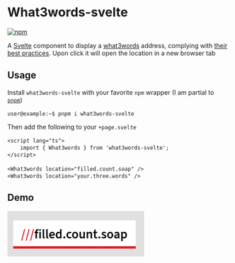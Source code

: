 # What3words-svelte

[![npm](https://cdn.jsdelivr.net/npm/@intergrav/devins-badges@3/assets/cozy/available/npm_vector.svg)](https://www.npmjs.com/package/what3words-svelte)

A [Svelte](https://svelte.dev/) component to display a [what3words](https://what3words.com/) address, complying with [their best practices](https://developer.what3words.com/design/formatting-best-practice). Upon click it will open the location in a new browser tab

## Usage

Install `what3words-svelte` with your favorite `npm` wrapper (I am partial to [`pnpm`](https://pnpm.io/))

```console
user@example:~$ pnpm i what3words-svelte
```

Then add the following to your `+page.svelte`

```svelte
<script lang="ts">
	import { What3words } from 'what3words-svelte';
</script>

<What3words location="filled.count.soap" />
<What3words location="your.three.words" />
```

## Demo

![](.github/assets/demo.png)
